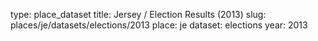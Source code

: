 type: place_dataset
title: Jersey / Election Results (2013)
slug: places/je/datasets/elections/2013
place: je
dataset: elections
year: 2013
